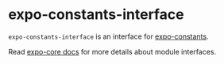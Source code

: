 # expo-constants-interface

`expo-constants-interface` is an interface for [expo-constants](https://www.npmjs.com/package/expo-constants).

Read [expo-core docs](https://github.com/expo/expo/tree/master/packages/expo-core) for more details about module interfaces.
